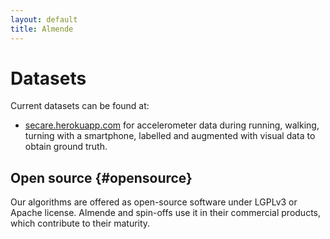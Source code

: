 ```yaml
---
layout: default
title: Almende
---
```


# Datasets

Current datasets can be found at:

* [secare.herokuapp.com](secare.herokuapp.com) for accelerometer data during running, walking, turning with a smartphone, labelled and augmented with visual data to obtain ground truth.


## Open source {#opensource}

Our algorithms are offered as open-source software under LGPLv3 or Apache license. Almende 
and spin-offs use it in their commercial products, which contribute to their maturity.
